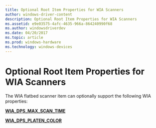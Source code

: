 ```yaml
---
title: Optional Root Item Properties for WIA Scanners
author: windows-driver-content
description: Optional Root Item Properties for WIA Scanners
ms.assetid: e9e03575-4afc-4635-966a-864240990f68
ms.author: windowsdriverdev
ms.date: 04/20/2017
ms.topic: article
ms.prod: windows-hardware
ms.technology: windows-devices
---
```


# Optional Root Item Properties for WIA Scanners


The WIA flatbed scanner item can optionally support the following WIA properties:

[**WIA\_DPS\_MAX\_SCAN\_TIME**](https://msdn.microsoft.com/library/windows/hardware/ff551403)

[**WIA\_DPS\_PLATEN\_COLOR**](https://msdn.microsoft.com/library/windows/hardware/ff551420)

 

 




